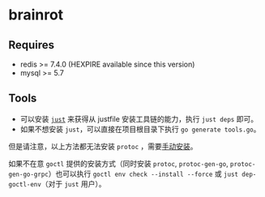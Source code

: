# brainrot

## Requires

- redis >= 7.4.0 (HEXPIRE available since this version)
- mysql >= 5.7

## Tools

- 可以安装 [`just`](https://github.com/casey/just#installation) 来获得从 justfile 安装工具链的能力，执行 `just deps` 即可。
- 如果不想安装 `just`，可以直接在项目根目录下执行 `go generate tools.go`。

但是请注意，以上方法都无法安装 `protoc` ，需要[手动安装](https://grpc.io/docs/protoc-installation/)。

如果不在意 `goctl` 提供的安装方式（同时安装 `protoc`, `protoc-gen-go`, `protoc-gen-go-grpc`）也可以执行 `goctl env check --install --force` 或 `just dep-goctl-env`（对于 `just` 用户）。